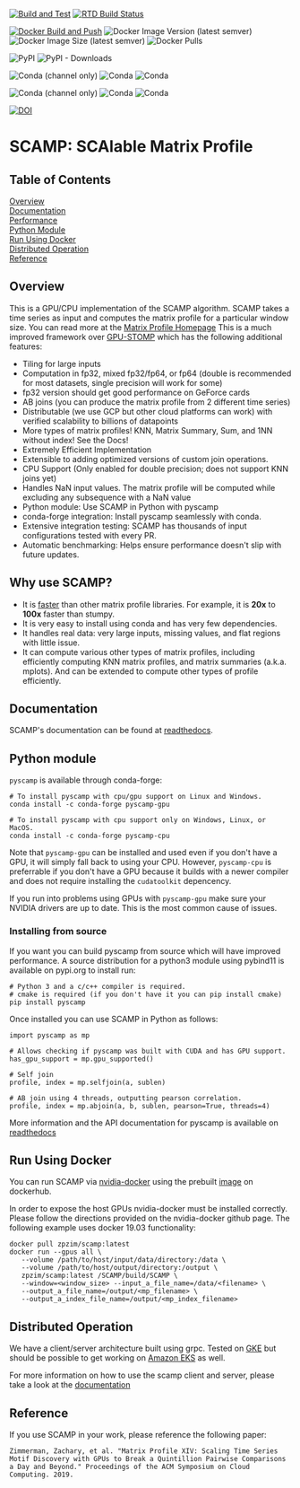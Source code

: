 [![Build and Test](https://github.com/zpzim/SCAMP/actions/workflows/build-and-test.yml/badge.svg)](https://github.com/zpzim/SCAMP/actions/workflows/build-and-test.yml)
[![RTD Build Status](https://img.shields.io/readthedocs/scamp-docs)](https://scamp-docs.readthedocs.io/en/latest/)

[![Docker Build and Push](https://github.com/zpzim/SCAMP/actions/workflows/docker-build.yml/badge.svg)](https://github.com/zpzim/SCAMP/actions/workflows/docker-build.yml)
![Docker Image Version (latest semver)](https://img.shields.io/docker/v/zpzim/scamp?label=Docker%20Version)
![Docker Image Size (latest semver)](https://img.shields.io/docker/image-size/zpzim/scamp)
![Docker Pulls](https://img.shields.io/docker/pulls/zpzim/scamp)

![PyPI](https://img.shields.io/pypi/v/pyscamp?label=pyscamp%20version)
![PyPI - Downloads](https://img.shields.io/pypi/dm/pyscamp?label=pypi%20downloads)

![Conda (channel only)](https://img.shields.io/conda/vn/conda-forge/pyscamp-gpu?label=conda-forge::pyscamp-gpu)
![Conda](https://img.shields.io/conda/pn/conda-forge/pyscamp-gpu?label=pyscamp-gpu)
![Conda](https://img.shields.io/conda/dn/conda-forge/pyscamp-gpu?label=Downloads%3A%20pyscamp-gpu)

![Conda (channel only)](https://img.shields.io/conda/vn/conda-forge/pyscamp-cpu?label=conda-forge::pyscamp-cpu)
![Conda](https://img.shields.io/conda/pn/conda-forge/pyscamp-cpu?label=pyscamp-cpu)
![Conda](https://img.shields.io/conda/dn/conda-forge/pyscamp-cpu?label=Downloads%3A%20pyscamp-cpu)

[![DOI](https://zenodo.org/badge/127799249.svg)](https://zenodo.org/badge/latestdoi/127799249)


# SCAMP: SCAlable Matrix Profile

## Table of Contents
[Overview](https://github.com/zpzim/SCAMP#overview) \
[Documentation](https://github.com/zpzim/SCAMP#documentation) \
[Performance](https://github.com/zpzim/SCAMP#performance) \
[Python Module](https://github.com/zpzim/SCAMP#python-module) \
[Run Using Docker](https://github.com/zpzim/SCAMP#run-using-docker) \
[Distributed Operation](https://github.com/zpzim/SCAMP#distributed-operation) \
[Reference](https://github.com/zpzim/SCAMP#reference)

## Overview
This is a GPU/CPU implementation of the SCAMP algorithm. SCAMP takes a time series as input and computes the matrix profile for a particular window size. You can read more at the [Matrix Profile Homepage](http://www.cs.ucr.edu/~eamonn/MatrixProfile.html)
This is a much improved framework over [GPU-STOMP](https://github.com/zpzim/STOMPSelfJoin) which has the following additional features:
  * Tiling for large inputs 
  * Computation in fp32, mixed fp32/fp64, or fp64 (double is recommended for most datasets, single precision will work for some)
  * fp32 version should get good performance on GeForce cards
  * AB joins (you can produce the matrix profile from 2 different time series)
  * Distributable (we use GCP but other cloud platforms can work) with verified scalability to billions of datapoints
  * More types of matrix profiles! KNN, Matrix Summary, Sum, and 1NN without index! See the Docs!
  * Extremely Efficient Implementation
  * Extensible to adding optimized versions of custom join operations.
  * CPU Support (Only enabled for double precision; does not support KNN joins yet)
  * Handles NaN input values. The matrix profile will be computed while excluding any subsequence with a NaN value
  * Python module: Use SCAMP in Python with pyscamp
  * conda-forge integration: Install pyscamp seamlessly with conda.
  * Extensive integration testing: SCAMP has thousands of input configurations tested with every PR.
  * Automatic benchmarking: Helps ensure performance doesn't slip with future updates.

## Why use SCAMP?

  * It is [faster](https://scamp-docs.readthedocs.io/en/latest/performance.html) than other matrix profile libraries. For example, it is **20x** to **100x** faster than stumpy.
  * It is very easy to install using conda and has very few dependencies.
  * It handles real data: very large inputs, missing values, and flat regions with little issue.
  * It can compute various other types of matrix profiles, including efficiently computing KNN matrix profiles, and matrix summaries (a.k.a. mplots). And can be extended to compute other types of profile efficiently.

## Documentation
SCAMP's documentation can be found at [readthedocs](https://scamp-docs.readthedocs.io/en/latest/).

## Python module
`pyscamp` is available through conda-forge:
~~~
# To install pyscamp with cpu/gpu support on Linux and Windows.
conda install -c conda-forge pyscamp-gpu

# To install pyscamp with cpu support only on Windows, Linux, or MacOS.
conda install -c conda-forge pyscamp-cpu
~~~

Note that `pyscamp-gpu` can be installed and used even if you don't have a GPU, it will simply fall back to using your CPU. However, `pyscamp-cpu` is preferrable if you don't have a GPU because it builds with a newer compiler and does not require installing the `cudatoolkit` depencency.

If you run into problems using GPUs with `pyscamp-gpu` make sure your NVIDIA drivers are up to date. This is the most common cause of issues.

### Installing from source

If you want you can build pyscamp from source which will have improved performance. A source distribution for a python3 module using pybind11 is available on pypi.org to install run:
~~~
# Python 3 and a c/c++ compiler is required.
# cmake is required (if you don't have it you can pip install cmake)
pip install pyscamp
~~~

Once installed you can use SCAMP in Python as follows:
~~~
import pyscamp as mp

# Allows checking if pyscamp was built with CUDA and has GPU support.
has_gpu_support = mp.gpu_supported()

# Self join
profile, index = mp.selfjoin(a, sublen)

# AB join using 4 threads, outputting pearson correlation.
profile, index = mp.abjoin(a, b, sublen, pearson=True, threads=4)
~~~

More information and the API documentation for pyscamp is available on [readthedocs](https://scamp-docs.readthedocs.io/en/latest/)

## Run Using Docker
You can run SCAMP via [nvidia-docker](https://github.com/NVIDIA/nvidia-docker) using the prebuilt [image](https://hub.docker.com/r/zpzim/scamp) on dockerhub.

In order to expose the host GPUs nvidia-docker must be installed correctly. Please follow the directions provided on the nvidia-docker github page. The following example uses docker 19.03 functionality:
~~~
docker pull zpzim/scamp:latest
docker run --gpus all \
   --volume /path/to/host/input/data/directory:/data \
   --volume /path/to/host/output/directory:/output \
   zpzim/scamp:latest /SCAMP/build/SCAMP \
   --window=<window_size> --input_a_file_name=/data/<filename> \
   --output_a_file_name=/output/<mp_filename> \
   --output_a_index_file_name=/output/<mp_index_filename>
~~~

## Distributed Operation
We have a client/server architecture built using grpc. Tested on [GKE](https://cloud.google.com/kubernetes-engine/) but should be possible to get working on [Amazon EKS](https://aws.amazon.com/eks/) as well. 

For more information on how to use the scamp client and server, please take a look at the [documentation](https://scamp-docs.readthedocs.io/en/latest/)

## Reference
If you use SCAMP in your work, please reference the following paper:
~~~
Zimmerman, Zachary, et al. "Matrix Profile XIV: Scaling Time Series Motif Discovery with GPUs to Break a Quintillion Pairwise Comparisons a Day and Beyond." Proceedings of the ACM Symposium on Cloud Computing. 2019.
~~~
